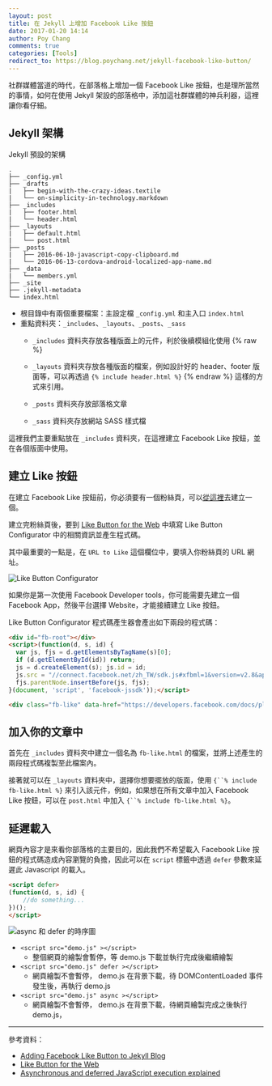 ```yaml
---
layout: post
title: 在 Jekyll 上增加 Facebook Like 按鈕
date: 2017-01-20 14:14
author: Poy Chang
comments: true
categories: [Tools]
redirect_to: https://blog.poychang.net/jekyll-facebook-like-button/
---
```

社群媒體當道的時代，在部落格上增加一個 Facebook Like 按鈕，也是理所當然的事情，如何在使用 Jekyll 架設的部落格中，添加這社群媒體的神兵利器，這裡讓你看仔細。

## Jekyll 架構

Jekyll 預設的架構

```
.
├── _config.yml
├── _drafts
|   ├── begin-with-the-crazy-ideas.textile
|   └── on-simplicity-in-technology.markdown
├── _includes
|   ├── footer.html
|   └── header.html
├── _layouts
|   ├── default.html
|   └── post.html
├── _posts
|   ├── 2016-06-10-javascript-copy-clipboard.md
|   └── 2016-06-13-cordova-android-localized-app-name.md
├── _data
|   └── members.yml
├── _site
├── .jekyll-metadata
└── index.html
```

* 根目錄中有兩個重要檔案：主設定檔 `_config.yml` 和主入口 `index.html`
* 重點資料夾：`_includes`、`_layouts`、`_posts`、`_sass`
	* `_includes` 資料夾存放各種版面上的元件，利於後續模組化使用
{% raw %}
	* `_layouts` 資料夾存放各種版面的檔案，例如設計好的 header、footer 版面等，可以再透過 `{% include header.html %}`
{% endraw %}
這樣的方式來引用。

	* `_posts` 資料夾存放部落格文章
	* `_sass` 資料夾存放網站 SASS 樣式檔

這裡我們主要重點放在 `_includes` 資料夾，在這裡建立 Facebook Like 按鈕，並在各個版面中使用。

## 建立 Like 按鈕

在建立 Facebook Like 按鈕前，你必須要有一個粉絲頁，可以[從這裡](https://www.facebook.com/pages/create/)去建立一個。

建立完粉絲頁後，要到 [Like Button for the Web](https://developers.facebook.com/docs/plugins/like-button) 中填寫 Like Button Configurator 中的相關資訊並產生程式碼。

其中最重要的一點是，在 `URL to Like` 這個欄位中，要填入你粉絲頁的 URL 網址。

![Like Button Configurator](http://i.imgur.com/Gkwo9Qp.png)

如果你是第一次使用 Facebook Developer tools，你可能需要先建立一個 Facebook App，然後平台選擇 Website，才能接續建立 Like 按鈕。

Like Button Configurator 程式碼產生器會產出如下兩段的程式碼：

```html
<div id="fb-root"></div>
<script>(function(d, s, id) {
  var js, fjs = d.getElementsByTagName(s)[0];
  if (d.getElementById(id)) return;
  js = d.createElement(s); js.id = id;
  js.src = "//connect.facebook.net/zh_TW/sdk.js#xfbml=1&version=v2.8&appId=325238924476122";
  fjs.parentNode.insertBefore(js, fjs);
}(document, 'script', 'facebook-jssdk'));</script>
```

```html
<div class="fb-like" data-href="https://developers.facebook.com/docs/plugins/" data-layout="standard" data-action="like" data-size="small" data-show-faces="true" data-share="true"></div>
```

## 加入你的文章中

首先在 `_includes` 資料夾中建立一個名為 `fb-like.html` 的檔案，並將上述產生的兩段程式碼複製至此檔案內。

接著就可以在 `_layouts` 資料夾中，選擇你想要擺放的版面，使用 `{``% include fb-like.html %}` 來引入該元件，例如，如果想在所有文章中加入 Facebook Like 按鈕，可以在 `post.html` 中加入 `{``% include fb-like.html %}`。

## 延遲載入

網頁內容才是來看你部落格的主要目的，因此我們不希望載入 Facebook Like 按鈕的程式碼造成內容瀏覽的負擔，因此可以在 `script` 標籤中透過 `defer` 參數來延遲此 Javascript 的載入。

```html
<script defer>
(function(d, s, id) {
	//do something...
})();
</script>
```

![async 和 defer 的時序圖](http://i.imgur.com/xqax04D.jpg)

* `<script src="demo.js" ></script>`
	* 整個網頁的繪製會暫停，等 demo.js 下載並執行完成後繼續繪製
* `<script src="demo.js" defer ></script>`
	* 網頁繪製不會暫停， demo.js 在背景下載，待 DOMContentLoaded 事件發生後，再執行 demo.js
* `<script src="demo.js" async ></script>`
	* 網頁繪製不會暫停， demo.js 在背景下載，待網頁繪製完成之後執行 demo.js，

----------

參考資料：

* [Adding Facebook Like Button to Jekyll Blog](https://blog.webjeda.com/facebook-like-button-jekyll/)
* [Like Button for the Web](https://developers.facebook.com/docs/plugins/like-button)
* [Asynchronous and deferred JavaScript execution explained](http://peter.sh/experiments/asynchronous-and-deferred-javascript-execution-explained/)